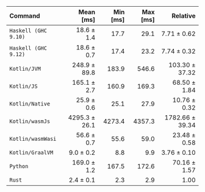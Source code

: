 | Command | Mean [ms] | Min [ms] | Max [ms] | Relative |
|:---|---:|---:|---:|---:|
| `Haskell (GHC 9.10)` | 18.6 ± 1.4 | 17.7 | 29.1 | 7.71 ± 0.62 |
| `Haskell (GHC 9.12)` | 18.6 ± 0.7 | 17.4 | 23.2 | 7.74 ± 0.32 |
| `Kotlin/JVM` | 248.9 ± 89.8 | 183.9 | 546.6 | 103.30 ± 37.32 |
| `Kotlin/JS` | 165.1 ± 2.7 | 160.9 | 169.3 | 68.50 ± 1.84 |
| `Kotlin/Native` | 25.9 ± 0.6 | 25.1 | 27.9 | 10.76 ± 0.32 |
| `Kotlin/wasmJs` | 4295.3 ± 26.1 | 4273.4 | 4357.3 | 1782.66 ± 39.34 |
| `Kotlin/wasmWasi` | 56.6 ± 0.7 | 55.6 | 59.0 | 23.48 ± 0.58 |
| `Kotlin/GraalVM` | 9.0 ± 0.2 | 8.8 | 9.9 | 3.76 ± 0.10 |
| `Python` | 169.0 ± 1.2 | 167.5 | 172.6 | 70.16 ± 1.57 |
| `Rust` | 2.4 ± 0.1 | 2.3 | 2.9 | 1.00 |
